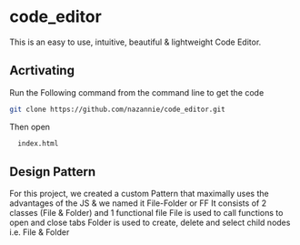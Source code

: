 # code_editor

This is an easy to use, intuitive, beautiful & lightweight Code Editor.

## Acrtivating

Run the Following command from the command line to get the code

```bash
git clone https://github.com/nazannie/code_editor.git
```

Then open

```bash
  index.html
```

## Design Pattern

For this project, we created a custom Pattern that maximally uses the advantages of the JS & we named it File-Folder or FF
It consists of 2 classes (File & Folder) and 1 functional file
File is used to call functions to open and close tabs
Folder is used to create, delete and select child nodes i.e. File & Folder
